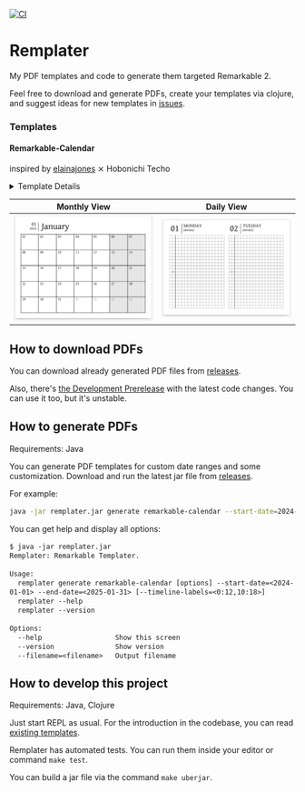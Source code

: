 [![CI](https://github.com/Seryiza/remplater/actions/workflows/ci.yml/badge.svg)](https://github.com/Seryiza/remplater/actions/workflows/ci.yml)

# Remplater

My PDF templates and code to generate them targeted Remarkable 2.

Feel free to download and generate PDFs, create your templates via clojure, and suggest ideas for new templates in [issues](https://github.com/Seryiza/remplater/issues).

### Templates
#### Remarkable-Calendar
inspired by [elainajones](https://github.com/elainajones/remarkable-calendar) ⨯ Hobonichi Techo


<details>
  <summary>Template Details</summary>

  I love this cool and minimalistic template. I reimplemented it to ensure that this project has enough features.

  Options:
  - `--start-date`: start date (format `YYYY-MM-DD`)
  - `--end-date`: end date (format `YYYY-MM-DD`)
  - `--timeline-labels`: timeline labels (format `rowindex1:label1,rowindex2:label2`)

  Code Location:
  ```
src/remplater/templates/remarkable_calendar.clj
```
  
  Example CLI Command:
  ```bash
java -jar target/remplater.jar generate remarkable-calendar --start-date=2024-01-01 --end-date=2025-01-31 --filename this.pdf --timeline-labels=12:17
```
</details>

| Monthly View | Daily View |
| ------------ | ---------- |
| ![Montly View](.github/images/remarkable_calendar_monthly.png) | ![Montly View](.github/images/remarkable_calendar_daily.png) |

## How to download PDFs

You can download already generated PDF files from [releases](https://github.com/Seryiza/remplater/releases).

Also, there's [the Development Prerelease](https://github.com/Seryiza/remplater/releases/tag/latest) with the latest code changes. You can use it too, but it's unstable.

## How to generate PDFs

Requirements: Java

You can generate PDF templates for custom date ranges and some customization. Download and run the latest jar file from [releases](https://github.com/Seryiza/remplater/releases).

For example:
```bash
java -jar remplater.jar generate remarkable-calendar --start-date=2024-01-01 --end-date=2025-01-31 --filename this.pdf --timeline-labels=12:17
```

You can get help and display all options:
```
$ java -jar remplater.jar
Remplater: Remarkable Templater.

Usage:
  remplater generate remarkable-calendar [options] --start-date=<2024-01-01> --end-date=<2025-01-31> [--timeline-labels=<0:12,10:18>]
  remplater --help
  remplater --version

Options:
  --help                  Show this screen
  --version               Show version
  --filename=<filename>   Output filename
```

## How to develop this project

Requirements: Java, Clojure

Just start REPL as usual. For the introduction in the codebase, you can read [existing templates](https://github.com/Seryiza/remplater/blob/master/src/remplater/templates/remarkable_calendar.clj).

Remplater has automated tests. You can run them inside your editor or command `make test`.

You can build a jar file via the command `make uberjar`.
